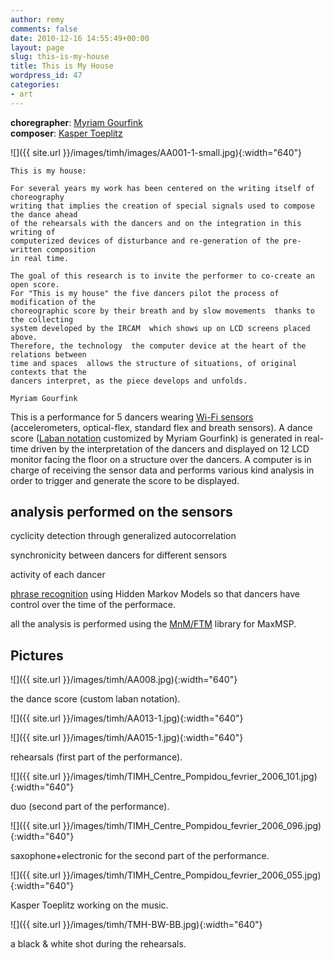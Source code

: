 ```yaml
---
author: remy
comments: false
date: 2010-12-16 14:55:49+00:00
layout: page
slug: this-is-my-house
title: This is My House
wordpress_id: 47
categories:
- art
---
```


**choregrapher**: [Myriam Gourfink](http://www.myriam-gourfink.com/)<br/>
**composer**: [Kasper Toeplitz](http://www.sleazeart.com/)

![]({{ site.url }}/images/timh/images/AA001-1-small.jpg){:width="640"}


    This is my house: 

    For several years my work has been centered on the writing itself of choreography  
    writing that implies the creation of special signals used to compose the dance ahead 
    of the rehearsals with the dancers and on the integration in this writing of 
    computerized devices of disturbance and re-generation of the pre-written composition 
    in real time. 

    The goal of this research is to invite the performer to co-create an open score. 
    For "This is my house" the five dancers pilot the process of modification of the 
    choreographic score by their breath and by slow movements  thanks to the collecting 
    system developed by the IRCAM  which shows up on LCD screens placed above. 
    Therefore, the technology  the computer device at the heart of the relations between 
    time and spaces  allows the structure of situations, of original contexts that the 
    dancers interpret, as the piece develops and unfolds. 

    Myriam Gourfink


This is a performance for 5 dancers wearing [Wi-Fi sensors](http://recherche.ircam.fr/equipes/temps-reel/movement/flety/static.php?page=static050309-144808) (accelerometers, optical-flex, standard flex and breath sensors). A dance score ([Laban notation](http://notation.free.fr/) customized by Myriam Gourfink) is generated in real-time driven by the interpretation of the dancers and displayed on 12 LCD monitor facing the floor on a structure over the dancers. A computer is in charge of receiving the sensor data and performs various kind analysis in order to trigger and generate the score to be displayed.


## analysis performed on the sensors


cyclicity detection through generalized autocorrelation

synchronicity between dancers for different sensors

activity of each dancer

[phrase recognition](http://recherche.ircam.fr/equipes/temps-reel/movement/muller/static.php?page=static041126-184936) using Hidden Markov Models so that dancers have control over the time of the performace.

all the analysis is performed using the [MnM/FTM](http://recherche.ircam.fr/equipes/temps-reel/ftm/mnm.html) library for MaxMSP.



## Pictures


![]({{ site.url }}/images/timh/AA008.jpg){:width="640"}

the dance score (custom laban notation).

![]({{ site.url }}/images/timh/AA013-1.jpg){:width="640"}

![]({{ site.url }}/images/timh/AA015-1.jpg){:width="640"}

rehearsals (first part of the performance).

![]({{ site.url }}/images/timh/TIMH_Centre_Pompidou_fevrier_2006_101.jpg){:width="640"}

duo (second part of the performance).

![]({{ site.url }}/images/timh/TIMH_Centre_Pompidou_fevrier_2006_096.jpg){:width="640"}

saxophone+electronic for the second part of the performance.

![]({{ site.url }}/images/timh/TIMH_Centre_Pompidou_fevrier_2006_055.jpg){:width="640"}

Kasper Toeplitz working on the music.

![]({{ site.url }}/images/timh/TMH-BW-BB.jpg){:width="640"}

a black & white shot during the rehearsals.
